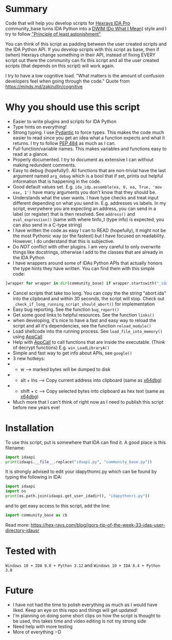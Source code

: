 # Summary
Code that will help you develop scripts for [Hexrays IDA Pro](https://hex-rays.com/ida-pro)
community_base turns IDA Python into a [DWIM (Do What I Mean)](https://en.wikipedia.org/wiki/DWIM) style and I try to follow ["Principle of least astonishment"](https://en.wikipedia.org/wiki/Principle_of_least_astonishment)

You can think of this script as padding between the user created scripts and the IDA Python API.
If you develop scripts with this script as base, then if (when) Hexrays change something in their API, instead of fixing EVERY script out there
the community can fix this script and all the user created scripts (that depends on this script) will work again.

I try to have a low cognitive load. "What matters is the amount of confusion developers feel when going through the code." Quote from <https://minds.md/zakirullin/cognitive>

# Why you should use this script
- Easier to write plugins and scripts for IDA Python
- Type hints on everything! 
- Strong typing. I use [Pydantic](https://docs.pydantic.dev/latest/) to force types. This makes the code much easier to read since you get an idea what a function expects and what it returns. I try to follow [PEP 484](https://peps.python.org/pep-0484/) as much as I can.
- Full function/variable names. This makes variables and functions easy to read at a glance.
- Properly documented. I try to document as extensive I can without making redundent comments.
- Easy to debug (hopefully!). All functions that are non-trivial have the last argument named ```arg_debug``` which is a bool that if set, prints out helpful information that is happening in the code.
- Good default values set. E.g. ```ida_idp.assemble(ea, 0, ea, True, 'mov eax, 1')``` have many arguments you don't know that they should be.
- Understands what the user wants. I have type checks and treat input different depending on what you send in. E.g. addresses vs labels. In my script, everywhere you are expecting an address, you can send in a label (or register) that is then resolved. See ```address()``` and ```eval_expression()``` (same with where tinfo_t (type info) is expected, you can also send in a C-type string)
- I have written the code as easy I can to READ (hopefully), it might not be the most Pythonic way (or the fastest) but I have focused on readability. However, I do understand that this is subjective.
- Do _NOT_ conflict with other plugins. I am very careful to only overwrite things like docstrings, otherwise I add to the classes that are already in the IDA Python
- I have wrappers around some of IDAs Python APIs that actually honors the type hints they have written. You can find them with this simple code:
```python
[wrapper for wrapper in dir(community_base) if wrapper.startswith("_idaapi_")]
```
- Cancel scripts that take too long. You can copy the the string "abort.ida" into the clipboard and within 30 seconds, the script will stop. Check out ```_check_if_long_running_script_should_abort()``` for implementation
- Easy bug reporting. See the function ```bug_report()```
- Get some good links to helpful resources. See the function ```links()```
- when developing, it's nice to have a fast and easy way to reload the script and all it's dependencies, see the function ```reload_module()```
- Load shellcode into the running process. See ```load_file_into_memory()``` using [AppCall](https://www.youtube.com/watch?v=GZUHXkV0vdM)
- Help with [AppCall](https://www.youtube.com/watch?v=GZUHXkV0vdM) to call functions that are inside the executable. (Think of decrypt functions) E.g. ```win_LoadLibraryA()```
- Simple and fast way to get info about APIs, see ```google()```
- 3 new hotkeys:
- - w --> marked bytes will be dumped to disk
- - alt + Ins --> Copy current address into clipboard (same as [x64dbg](https://x64dbg.com/))
- - shift + c --> Copy selected bytes into clipboard as hex text (same as [x64dbg](https://x64dbg.com/))
- Much more that I can't think of right now as I need to publish this script before new years eve!

# Installation
To use this script, put is somewhere that IDA can find it. A good place is this filename:
```python
import idaapi
print(idaapi.__file__.replace("idaapi.py", "community_base.py"))
```
It is strongly advised to edit your idapythonrc.py which can be found by typing the following in IDA:
```python
import idaapi
import os
print(os.path.join(idaapi.get_user_idadir(), "idapythonrc.py"))
```
and to get easy access to this script, add the line:
```python
import community_base as cb
```
Read more: <https://hex-rays.com/blog/igors-tip-of-the-week-33-idas-user-directory-idausr>


# Tested with
```Windows 10 + IDA 9.0 + Python 3.12``` and ```Windows 10 + IDA 8.4 + Python 3.8```

# Future
- I have not had the time to polish everything as much as I would have liked. Keep an eye on this repo and things will get updated!
- I'm planning on doing some short clips on how the script is thought to be used, this takes time and video editing is not my strong side
- Need help with more testing
- More of everything :-D
